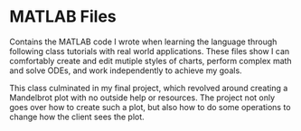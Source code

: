 # MATLAB Files
Contains the MATLAB code I wrote when learning the language through following class tutorials with real world applications. These files 
show I can comfortably create and edit mutiple styles of charts, perform complex math and solve ODEs, and work independently to
achieve my goals.

This class culminated in my final project, which revolved around creating a Mandelbrot plot with no outside help or resources. The 
project not only goes over how to create such a plot, but also how to do some operations to change how the client sees the plot.
